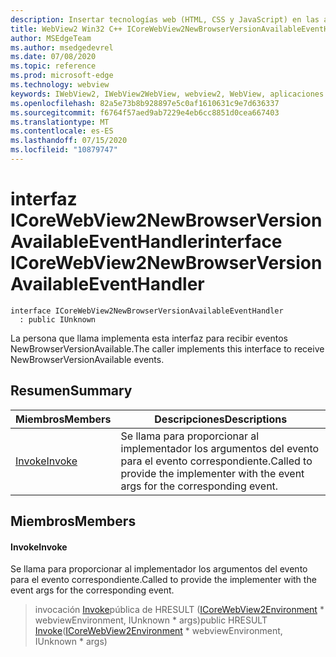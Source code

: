```yaml
---
description: Insertar tecnologías web (HTML, CSS y JavaScript) en las aplicaciones nativas con el control Microsoft Edge WebView2
title: WebView2 Win32 C++ ICoreWebView2NewBrowserVersionAvailableEventHandler
author: MSEdgeTeam
ms.author: msedgedevrel
ms.date: 07/08/2020
ms.topic: reference
ms.prod: microsoft-edge
ms.technology: webview
keywords: IWebView2, IWebView2WebView, webview2, WebView, aplicaciones Win32, Win32, Edge, ICoreWebView2, ICoreWebView2Controller, control de explorador, HTML Edge, ICoreWebView2NewBrowserVersionAvailableEventHandler
ms.openlocfilehash: 82a5e73b8b928897e5c0af1610631c9e7d636337
ms.sourcegitcommit: f6764f57aed9ab7229e4eb6cc8851d0cea667403
ms.translationtype: MT
ms.contentlocale: es-ES
ms.lasthandoff: 07/15/2020
ms.locfileid: "10879747"
---
```

# <span data-ttu-id="59a59-104">interfaz ICoreWebView2NewBrowserVersionAvailableEventHandler</span><span class="sxs-lookup"><span data-stu-id="59a59-104">interface ICoreWebView2NewBrowserVersionAvailableEventHandler</span></span> 

```
interface ICoreWebView2NewBrowserVersionAvailableEventHandler
  : public IUnknown
```

<span data-ttu-id="59a59-105">La persona que llama implementa esta interfaz para recibir eventos NewBrowserVersionAvailable.</span><span class="sxs-lookup"><span data-stu-id="59a59-105">The caller implements this interface to receive NewBrowserVersionAvailable events.</span></span>

## <span data-ttu-id="59a59-106">Resumen</span><span class="sxs-lookup"><span data-stu-id="59a59-106">Summary</span></span>

 <span data-ttu-id="59a59-107">Miembros</span><span class="sxs-lookup"><span data-stu-id="59a59-107">Members</span></span>                        | <span data-ttu-id="59a59-108">Descripciones</span><span class="sxs-lookup"><span data-stu-id="59a59-108">Descriptions</span></span>
--------------------------------|---------------------------------------------
[<span data-ttu-id="59a59-109">Invoke</span><span class="sxs-lookup"><span data-stu-id="59a59-109">Invoke</span></span>](#invoke) | <span data-ttu-id="59a59-110">Se llama para proporcionar al implementador los argumentos del evento para el evento correspondiente.</span><span class="sxs-lookup"><span data-stu-id="59a59-110">Called to provide the implementer with the event args for the corresponding event.</span></span>

## <span data-ttu-id="59a59-111">Miembros</span><span class="sxs-lookup"><span data-stu-id="59a59-111">Members</span></span>

#### <span data-ttu-id="59a59-112">Invoke</span><span class="sxs-lookup"><span data-stu-id="59a59-112">Invoke</span></span> 

<span data-ttu-id="59a59-113">Se llama para proporcionar al implementador los argumentos del evento para el evento correspondiente.</span><span class="sxs-lookup"><span data-stu-id="59a59-113">Called to provide the implementer with the event args for the corresponding event.</span></span>

> <span data-ttu-id="59a59-114">invocación [Invoke](#invoke)pública de HRESULT ([ICoreWebView2Environment](icorewebview2environment.md) \* webviewEnvironment, IUnknown \* args)</span><span class="sxs-lookup"><span data-stu-id="59a59-114">public HRESULT [Invoke](#invoke)([ICoreWebView2Environment](icorewebview2environment.md) \* webviewEnvironment, IUnknown \* args)</span></span>

